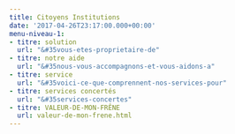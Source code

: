 ```yaml
---
title: Citoyens Institutions
date: '2017-04-26T23:17:00.000+00:00'
menu-niveau-1:
- titre: solution
  url: "&#35vous-etes-proprietaire-de"
- titre: notre aide
  url: "&#35nous-vous-accompagnons-et-vous-aidons-a"
- titre: service
  url: "&#35voici-ce-que-comprennent-nos-services-pour"
- titre: services concertés
  url: "&#35services-concertes"
- titre: VALEUR-DE-MON-FRÊNE
  url: valeur-de-mon-frene.html
---
```

